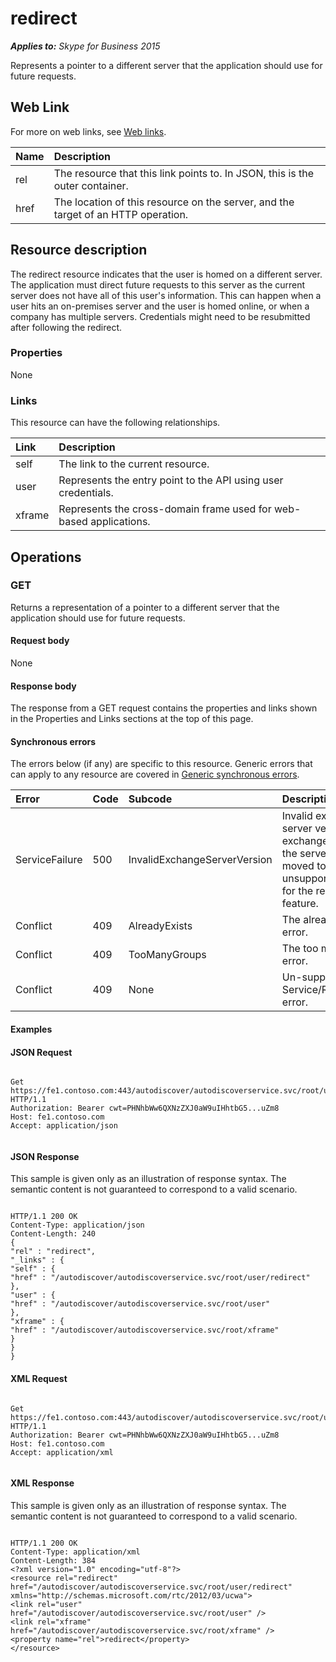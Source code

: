 
# redirect 


_**Applies to:** Skype for Business 2015_

Represents a pointer to a different server that the application should use for future requests. 

## Web Link
<a name="sectionSection0"> </a>

For more on web links, see [Web links](WebLinks.md).



|**Name**|**Description**|
|:-----|:-----|
|rel|The resource that this link points to. In JSON, this is the outer container.|
|href|The location of this resource on the server, and the target of an HTTP operation.|

## Resource description
<a name="sectionSection1"> </a>

The redirect resource indicates that the user is homed on a different server. The application must direct future requests to this server as the current server does not have all of this user's information. This can happen when a user hits an on-premises server and the user is homed online, or when a company has multiple servers. Credentials might need to be resubmitted after following the redirect. 


### Properties

None


### Links

This resource can have the following relationships.



|**Link**|**Description**|
|:-----|:-----|
|self|The link to the current resource.|
|user|Represents the entry point to the API using user credentials.|
|xframe|Represents the cross-domain frame used for web-based applications.|

## Operations
<a name="sectionSection2"> </a>




### GET

Returns a representation of a pointer to a different server that the application should use for future requests.


#### Request body

None


#### Response body

The response from a GET request contains the properties and links shown in the Properties and Links sections at the top of this page.


#### Synchronous errors

The errors below (if any) are specific to this resource. Generic errors that can apply to any resource are covered in [Generic synchronous errors](GenericSynchronousErrors.md).



|**Error**|**Code**|**Subcode**|**Description**|
|:-----|:-----|:-----|:-----|
|ServiceFailure|500|InvalidExchangeServerVersion|Invalid exchange server version.The exchange mailbox of the server might have moved to an unsupported version for the required feature.|
|Conflict|409|AlreadyExists|The already exists error.|
|Conflict|409|TooManyGroups|The too many groups error.|
|Conflict|409|None|Un-supported Service/Resource/API error.|

#### Examples




#### JSON Request


```

Get https://fe1.contoso.com:443/autodiscover/autodiscoverservice.svc/root/user/redirect HTTP/1.1
Authorization: Bearer cwt=PHNhbWw6QXNzZXJ0aW9uIHhtbG5...uZm8
Host: fe1.contoso.com
Accept: application/json


```


#### JSON Response

This sample is given only as an illustration of response syntax. The semantic content is not guaranteed to correspond to a valid scenario.


```

HTTP/1.1 200 OK
Content-Type: application/json
Content-Length: 240
{
"rel" : "redirect",
"_links" : {
"self" : {
"href" : "/autodiscover/autodiscoverservice.svc/root/user/redirect"
},
"user" : {
"href" : "/autodiscover/autodiscoverservice.svc/root/user"
},
"xframe" : {
"href" : "/autodiscover/autodiscoverservice.svc/root/xframe"
}
}
}

```


#### XML Request


```

Get https://fe1.contoso.com:443/autodiscover/autodiscoverservice.svc/root/user/redirect HTTP/1.1
Authorization: Bearer cwt=PHNhbWw6QXNzZXJ0aW9uIHhtbG5...uZm8
Host: fe1.contoso.com
Accept: application/xml


```


#### XML Response

This sample is given only as an illustration of response syntax. The semantic content is not guaranteed to correspond to a valid scenario.


```

HTTP/1.1 200 OK
Content-Type: application/xml
Content-Length: 384
<?xml version="1.0" encoding="utf-8"?>
<resource rel="redirect" href="/autodiscover/autodiscoverservice.svc/root/user/redirect" xmlns="http://schemas.microsoft.com/rtc/2012/03/ucwa">
<link rel="user" href="/autodiscover/autodiscoverservice.svc/root/user" />
<link rel="xframe" href="/autodiscover/autodiscoverservice.svc/root/xframe" />
<property name="rel">redirect</property>
</resource>

```

